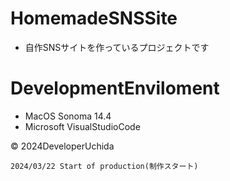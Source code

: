 # HomemadeSNSSite
- 自作SNSサイトを作っているプロジェクトです
# DevelopmentEnviloment
- MacOS Sonoma 14.4
- Microsoft VisualStudioCode
<p>
&copy; 2024DeveloperUchida</p>

```
2024/03/22 Start of production(制作スタート)
```
